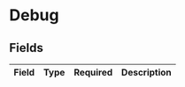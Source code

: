 # Debug


## Fields

| Field       | Type        | Required    | Description |
| ----------- | ----------- | ----------- | ----------- |